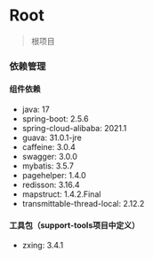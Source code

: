 # Root

> 根项目

### 依赖管理

#### 组件依赖

- java: 17
- spring-boot: 2.5.6
- spring-cloud-alibaba: 2021.1
- guava: 31.0.1-jre
- caffeine: 3.0.4
- swagger: 3.0.0
- mybatis: 3.5.7
- pagehelper: 1.4.0
- redisson: 3.16.4
- mapstruct: 1.4.2.Final
- transmittable-thread-local: 2.12.2

#### 工具包（support-tools项目中定义）

- zxing: 3.4.1

